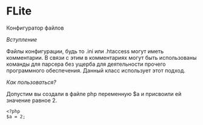 FLite
=====

Конфигуратор файлов


*Вступление*


Файлы конфигурации, будь то .ini или .htaccess могут иметь комментарии.
В связи с этим в комментариях могут быть использованы команды для парсера без ущерба для деятельности прочего программного обеспечения. Данный класс использует этот подход.


*Как пользоваться?*


Допустим вы создали в файле php переменную $a и присвоили ей значение равное 2.
```
<?php
$a = 2;
```
